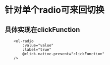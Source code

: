 # 针对单个radio可来回切换
## 具体实现在clickFunction
```
    <el-radio
        :value="value"
        :label="true"
        @click.native.prevent="clickFunction"
    />
```